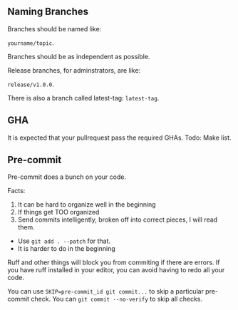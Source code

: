 ## Naming Branches

Branches should be named like:

`yourname/topic`.

Branches should be as independent as possible.

Release branches, for adminstrators, are like:

`release/v1.0.0`.

There is also a branch called latest-tag: `latest-tag`.

## GHA

It is expected that your pullrequest pass the required GHAs. Todo: Make list.

## Pre-commit


Pre-commit does a bunch on your code.

Facts:

1. It can be hard to organize well in the beginning
2. If things get TOO organized
3. Send commits intelligently, broken off into correct pieces, I will read them.
  - Use `git add . --patch` for that.
  - It is harder to do in the beginning

Ruff and other things will block you from commiting if there are errors. If you
have ruff installed in your editor, you can avoid having to redo all your code.

You can use `SKIP=pre-commit_id git commit...` to skip a particular pre-commit check.
You can `git commit --no-verify` to skip all checks.
